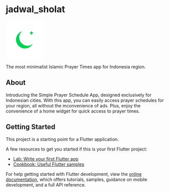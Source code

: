 # jadwal_sholat

<img src="images/icon_green.png" height="120">

The most minimalist Islamic Prayer Times app for Indonesia region.

## About

Introducing the Simple Prayer Schedule App, designed exclusively for Indonesian cities. With this app, you can easily access prayer schedules for your region, all without the inconvenience of ads. Plus, enjoy the convenience of a home widget for quick access to prayer times.

## Getting Started

This project is a starting point for a Flutter application.

A few resources to get you started if this is your first Flutter project:

- [Lab: Write your first Flutter app](https://docs.flutter.dev/get-started/codelab)
- [Cookbook: Useful Flutter samples](https://docs.flutter.dev/cookbook)

For help getting started with Flutter development, view the
[online documentation](https://docs.flutter.dev/), which offers tutorials,
samples, guidance on mobile development, and a full API reference.
